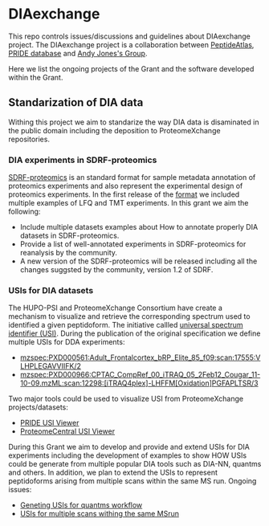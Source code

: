 # DIAexchange

This repo controls issues/discussions and guidelines about DIAexchange project. The DIAexchange project is a collaboration between [PeptideAtlas](https://peptideatlas.org/), [PRIDE database](https://www.ebi.ac.uk/pride/) and [Andy Jones's Group](https://www.liverpool.ac.uk/computational-biology-facility/).  

Here we list the ongoing projects of the Grant and the software developed within the Grant.

## Standarization of DIA data

Withing this project we aim to standarize the way DIA data is disaminated in the public domain including the deposition to ProteomeXchange repositories. 

### DIA experiments in SDRF-proteomics

[SDRF-proteomics](https://github.com/bigbio/proteomics-sample-metadata) is an standard format for sample metadata annotation of proteomics experiments and also represent the experimental design of proteomics experiments. In the first release of the [format](https://www.nature.com/articles/s41467-021-26111-3) we included multiple examples of LFQ and TMT experiments. In this grant we aim the following: 

- Include multiple datasets examples about How to annotate properly DIA datasets in SDRF-proteomics.
- Provide a list of well-annotated experiments in SDRF-proteomics for reanalysis by the community.
- A new version of the SDRF-proteomics will be released including all the changes suggsted by the community, version 1.2 of SDRF.

### USIs for DIA datasets

The HUPO-PSI and ProteomeXchange Consortium have create a mechanism to visualize and retrieve the corresponding spectrum used to identified a given peptidoform. The initiative callled [universal spectrum identifier (USI)](https://www.nature.com/articles/s41592-021-01184-6). During the publication of the original specification we define multiple USIs for DDA experiments: 

- [mzspec:PXD000561:Adult_Frontalcortex_bRP_Elite_85_f09:scan:17555:VLHPLEGAVVIIFK/2](https://www.ebi.ac.uk/pride/archive/usi?usi=mzspec:PXD000561:Adult_Frontalcortex_bRP_Elite_85_f09:scan:17555:VLHPLEGAVVIIFK/2&resultType=FULL)
- [mzspec:PXD000966:CPTAC_CompRef_00_iTRAQ_05_2Feb12_Cougar_11-10-09.mzML:scan:12298:[iTRAQ4plex]-LHFFM[Oxidation]PGFAPLTSR/3](https://www.ebi.ac.uk/pride/archive/usi?usi=mzspec:PXD000966:CPTAC_CompRef_00_iTRAQ_05_2Feb12_Cougar_11-10-09.mzML:scan:12298:[iTRAQ4plex]-LHFFM[Oxidation]PGFAPLTSR/3&resultType=FULL)

Two major tools could be used to visualize USI from ProteomeXchange projects/datasets: 

- [PRIDE USI Viewer](https://www.ebi.ac.uk/pride/archive/usi)
- [ProteomeCentral USI Viewer](https://proteomecentral.proteomexchange.org/usi/)

During this Grant we aim to develop and provide and extend USIs for DIA experiments including the development of examples to show HOW USIs could be generate from multiple popular DIA tools such as DIA-NN, quantms and others. In addition, we plan to extend the USIs to represent peptidoforms arising from multiple scans within the same MS run. Ongoing issues: 

- [Geneting USIs for quantms workflow](https://github.com/PRIDE-Archive/diaexchange/issues/1)
- [USIs for multiple scans withing the same MSrun]()



   
